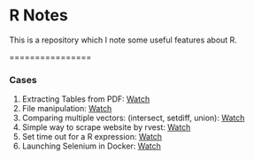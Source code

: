 # R Notes

This is a repository which I note some useful features about R.

================
### Cases

1. Extracting Tables from PDF: [Watch](https://github.com/r3dmaohong/R-Memo/tree/master/1.%20Extracting%20Tables%20from%20PDF)
2. File manipulation: [Watch](https://github.com/r3dmaohong/R-Memo/tree/master/2.%20File%20manipulation)
3. Comparing multiple vectors: (intersect, setdiff, union): [Watch](https://github.com/r3dmaohong/R_Notes/tree/master/3.%20Comparing%20multiple%20vectors%20(intersect%2C%20setdiff%2C%20union))
4. Simple way to scrape website by rvest: [Watch](https://github.com/r3dmaohong/R_Notes/tree/master/4.%20Simple%20way%20to%20scrape%20website%20by%20rvest)
5. Set time out for a R expression: [Watch](https://github.com/r3dmaohong/R_Notes/tree/master/5.%20Set%20time%20out%20for%20a%20R%20expression)
6. Launching Selenium in Docker: [Watch](https://github.com/r3dmaohong/R_Notes/tree/master/6.%20Launching%20Selenium%20in%20Docker)